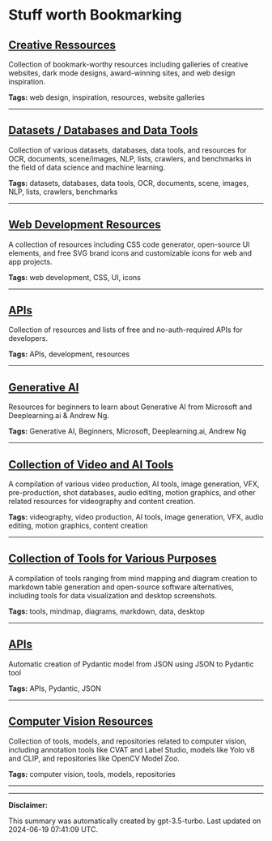 # Stuff worth Bookmarking

## [Creative Ressources](./creative.md)

Collection of bookmark-worthy resources including galleries of creative websites, dark mode designs, award-winning sites, and web design inspiration.

**Tags:** web design, inspiration, resources, website galleries

---

## [Datasets / Databases and Data Tools](./data.md)

Collection of various datasets, databases, data tools, and resources for OCR, documents, scene/images, NLP, lists, crawlers, and benchmarks in the field of data science and machine learning.

**Tags:** datasets, databases, data tools, OCR, documents, scene, images, NLP, lists, crawlers, benchmarks

---

## [Web Development Resources](./web-development.md)

A collection of resources including CSS code generator, open-source UI elements, and free SVG brand icons and customizable icons for web and app projects.

**Tags:** web development, CSS, UI, icons

---

## [APIs](./api.md)

Collection of resources and lists of free and no-auth-required APIs for developers.

**Tags:** APIs, development, resources

---

## [Generative AI](./learning.md)

Resources for beginners to learn about Generative AI from Microsoft and Deeplearning.ai & Andrew Ng.

**Tags:** Generative AI, Beginners, Microsoft, Deeplearning.ai, Andrew Ng

---

## [Collection of Video and AI Tools](./videography.md)

A compilation of various video production, AI tools, image generation, VFX, pre-production, shot databases, audio editing, motion graphics, and other related resources for videography and content creation.

**Tags:** videography, video production, AI tools, image generation, VFX, audio editing, motion graphics, content creation

---

## [Collection of Tools for Various Purposes](./tools.md)

A compilation of tools ranging from mind mapping and diagram creation to markdown table generation and open-source software alternatives, including tools for data visualization and desktop screenshots.

**Tags:** tools, mindmap, diagrams, markdown, data, desktop

---

## [APIs](./python.md)

Automatic creation of Pydantic model from JSON using JSON to Pydantic tool

**Tags:** APIs, Pydantic, JSON

---

## [Computer Vision Resources](./computer-vision.md)

Collection of tools, models, and repositories related to computer vision, including annotation tools like CVAT and Label Studio, models like Yolo v8 and CLIP, and repositories like OpenCV Model Zoo.

**Tags:** computer vision, tools, models, repositories

---

---

**Disclaimer:**

This summary was automatically created by gpt-3.5-turbo. Last updated on 2024-06-19 07:41:09 UTC.
